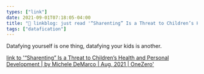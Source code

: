 ```yaml
---
types: ["link"]
date: 2021-09-01T07:18:05-04:00
title: "🔗 linkblog: just read '“Sharenting” Is a Threat to Children’s Health and Personal Development | by Michele DeMarco | Aug, 2021 | OneZero'"
tags: ["datafication"]
---
```

Datafying yourself is one thing, datafying your kids is another.
 
[link to '“Sharenting” Is a Threat to Children’s Health and Personal Development | by Michele DeMarco | Aug, 2021 | OneZero'](https://onezero.medium.com/sharenting-is-a-threat-to-childrens-health-and-personal-development-bdf2549ec6f)
